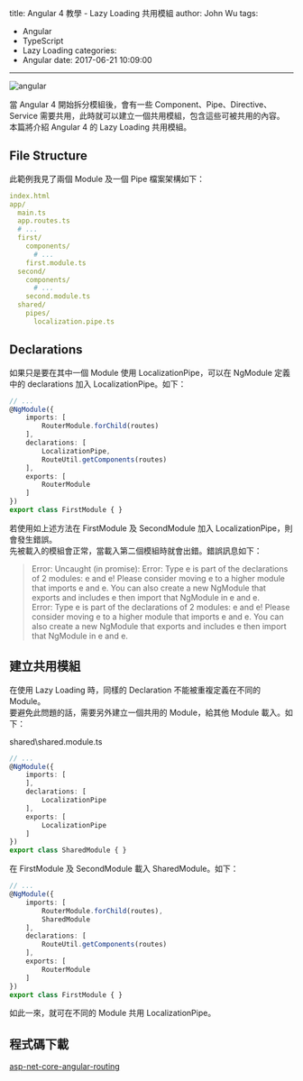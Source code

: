 title: Angular 4 教學 - Lazy Loading 共用模組
author: John Wu
tags:
  - Angular
  - TypeScript
  - Lazy Loading
categories:
  - Angular
date: 2017-06-21 10:09:00
---
![angular](/images/angular.png)

當 Angular 4 開始拆分模組後，會有一些 Component、Pipe、Directive、Service 需要共用，此時就可以建立一個共用模組，包含這些可被共用的內容。  
本篇將介紹 Angular 4 的 Lazy Loading 共用模組。

<!-- more -->

## File Structure

此範例我見了兩個 Module 及一個 Pipe 檔案架構如下：

```yml
index.html
app/
  main.ts
  app.routes.ts
  # ...
  first/
    components/
      # ...
    first.module.ts
  second/
    components/
      # ...
    second.module.ts
  shared/
    pipes/
      localization.pipe.ts
```

## Declarations

如果只是要在其中一個 Module 使用 LocalizationPipe，可以在 NgModule 定義中的 declarations 加入 LocalizationPipe。如下：

```ts
// ...
@NgModule({
    imports: [
        RouterModule.forChild(routes)
    ],
    declarations: [
        LocalizationPipe,
        RouteUtil.getComponents(routes)
    ],
    exports: [
        RouterModule
    ]
})
export class FirstModule { }
```

若使用如上述方法在 FirstModule 及 SecondModule 加入 LocalizationPipe，則會發生錯誤。  
先被載入的模組會正常，當載入第二個模組時就會出錯。錯誤訊息如下：

> Error: Uncaught (in promise): Error: Type e is part of the declarations of 2 modules: e and e! Please consider moving e to a higher module that imports e and e. You can also create a new NgModule that exports and includes e then import that NgModule in e and e.  
> Error: Type e is part of the declarations of 2 modules: e and e! Please consider moving e to a higher module that imports e and e. You can also create a new NgModule that exports and includes e then import that NgModule in e and e.

## 建立共用模組

在使用 Lazy Loading 時，同樣的 Declaration 不能被重複定義在不同的 Module。  
要避免此問題的話，需要另外建立一個共用的 Module，給其他 Module 載入。如下：  

shared\shared.module.ts
```ts
// ...
@NgModule({
    imports: [
    ],
    declarations: [
        LocalizationPipe
    ],
    exports: [
        LocalizationPipe
    ]
})
export class SharedModule { }
```

在 FirstModule 及 SecondModule 載入 SharedModule。如下：  
```ts
// ...
@NgModule({
    imports: [
        RouterModule.forChild(routes),
        SharedModule
    ],
    declarations: [
        RouteUtil.getComponents(routes)
    ],
    exports: [
        RouterModule
    ]
})
export class FirstModule { }
```

如此一來，就可在不同的 Module 共用 LocalizationPipe。

## 程式碼下載

[asp-net-core-angular-routing](https://github.com/johnwu1114/my-angular-lazy-loading-shared-module)  
